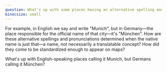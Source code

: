 ```yaml
---
question: What’s up with some places having an alternative spelling and pronunciation?
binocsize: small
---
```


For example, in English we say and write "Munich", but in Germany—the place responsible for the official name of that city—it's "München". How are these alternative spellings and pronunciations determined when the native name is just that—a name, not necessarily a translatable concept? How did they come to be standardized enough to appear on maps?

What's up with English-speaking places calling it Munich, but Germans calling it München?
